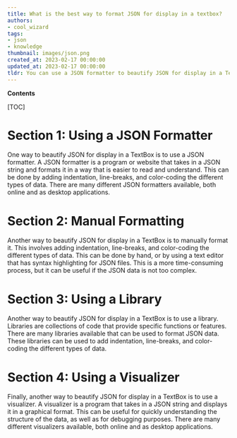```yaml
---
title: What is the best way to format JSON for display in a textbox?
authors:
- cool_wizard
tags:
- json
- knowledge
thumbnail: images/json.png
created_at: 2023-02-17 00:00:00
updated_at: 2023-02-17 00:00:00
tldr: You can use a JSON formatter to beautify JSON for display in a TextBox.
---
```


**Contents**

[TOC]

# Section 1: Using a JSON Formatter

One way to beautify JSON for display in a TextBox is to use a JSON formatter. A JSON formatter is a program or website that takes in a JSON string and formats it in a way that is easier to read and understand. This can be done by adding indentation, line-breaks, and color-coding the different types of data. There are many different JSON formatters available, both online and as desktop applications. 

# Section 2: Manual Formatting

Another way to beautify JSON for display in a TextBox is to manually format it. This involves adding indentation, line-breaks, and color-coding the different types of data. This can be done by hand, or by using a text editor that has syntax highlighting for JSON files. This is a more time-consuming process, but it can be useful if the JSON data is not too complex.

# Section 3: Using a Library

Another way to beautify JSON for display in a TextBox is to use a library. Libraries are collections of code that provide specific functions or features. There are many libraries available that can be used to format JSON data. These libraries can be used to add indentation, line-breaks, and color-coding the different types of data.

# Section 4: Using a Visualizer

Finally, another way to beautify JSON for display in a TextBox is to use a visualizer. A visualizer is a program that takes in a JSON string and displays it in a graphical format. This can be useful for quickly understanding the structure of the data, as well as for debugging purposes. There are many different visualizers available, both online and as desktop applications.
